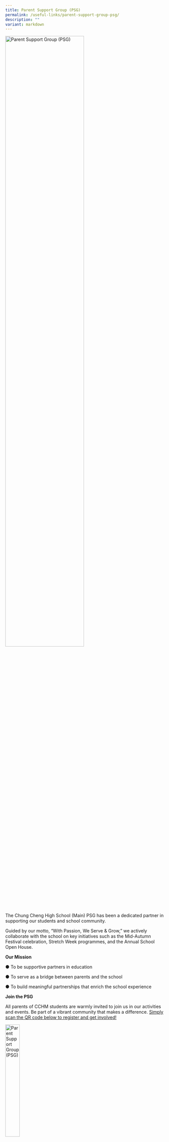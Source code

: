 ```yaml
---
title: Parent Support Group (PSG)
permalink: /useful-links/parent-support-group-psg/
description: ""
variant: markdown
---
```

<style>  
img {  
  display: block;  
  margin-left: auto;  
  margin-right: auto;  
}  
</style>  
<img src="/images/PSGPicture01.jpg" alt="Parent Support Group (PSG)" style="width:70%;">  
  
The Chung Cheng High School (Main) PSG has been a dedicated partner in supporting our students and school community.

Guided by our motto, “With Passion, We Serve &amp; Grow,” we actively collaborate with the school on key initiatives such as the Mid-Autumn Festival celebration, Stretch Week programmes, and the Annual School Open House.

**Our Mission**

●	To be supportive partners in education

●	To serve as a bridge between parents and the school

●	To build meaningful partnerships that enrich the school experience

**Join the PSG**

All parents of CCHM students are warmly invited to join us in our activities and events. Be part of a vibrant community that makes a difference. [Simply scan the QR code below to register and get involved!](https://tinyurl.com/CCHMPSGEnrolment)

<img src="/images/PSGPicture02.jpg" alt="Parent Support Group (PSG)" style="width:30%;">  


**CCHM PSG EXCO 2025**

<img src="/images/PSGPicture03.jpg" alt="Parent Support Group (PSG)" style="width:60%;">  

*Top Row (L to R): Ms. Lennie Hong (Member), Ms. Serena Tai (Member), and Ms. Jacqueline Huang (Member) 
Bottom Row (L to R): Mr. Han Fook Kwang (Member), Mr. Shum Chee Wai (Vice-Treasurer), Ms. Chng Bee Wee (Member), Ms. Catalina Takafuku (Chairperson), Ms. Joleyn Leo (Vice-Chairperson), Ms. Han Li Ann (Treasurer), Ms. Selina Leung (Member), Ms. Loh Ilin (Member), Ms. Cindy Tan (Secretary)*

**2025 Calendar of Events***

We have lined up an exciting series of events for 2025, and we can’t wait for you to be part of them!

<img src="/images/PSGPicture10.jpg" alt="Parent Support Group (PSG)" style="width:100%;">


**Connect with us through Facebook and Instagram**

Stay updated and connected via our social media channels. Scan the QR codes and follow us on [Facebook](tinyurl.com/facebookpsgcchm ) and [Instagram](instagram.com/cchms_psg ).

<img src="/images/PSGPicture04.jpg" alt="Parent Support Group (PSG)" style="width:100%;">


**Photo Gallery of Our Events**

##### Recess Programme
Offering engaging and structured activities for students during recess.
<img src="/images/PSGPicture05.jpg" alt="Parent Support Group (PSG)" style="width:100%;">

##### Stretch Week
Now that Mid-Year exams are no longer part of the schedule, our upper secondary students dive into hands-on workshops to explore and 
<img src="/images/PSGPicture06.jpg" alt="Parent Support Group (PSG)" style="width:100%;">

##### Annual Mid-Autumn Festival event
The Mid-Autumn Festival is a signature event, where students immerse themselves in rich cultural experiences like mooncake making and tasting, tea appreciation, and lantern riddle challenges.
<img src="/images/PSGPicture07.jpg" alt="Parent Support Group (PSG)" style="width:100%;">

##### PSLE Marking Days Support
The PSG ran a PSLE daycare for teachers’ children during the marking days — a thoughtful initiative that was greatly appreciated by both the teachers and their little ones.
<img src="/images/PSGPicture08.jpg" alt="Parent Support Group (PSG)" style="width:100%;">


##### Annual CCHM Open House
An annual event where the school welcomes the public—especially prospective and current students and their families—to explore the campus, meet our teachers and staff, and gain insight into our programmes and school culture.
<img src="/images/PSGPicture09.jpg" alt="Parent Support Group (PSG)" style="width:100%;">